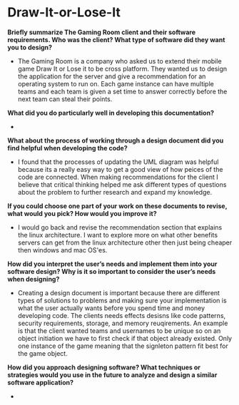 # Draw-It-or-Lose-It

**Briefly summarize The Gaming Room client and their software requirements. Who was the client? What type of software did they want you to design?**<br>

* The Gaming Room is a company who asked us to extend their mobile game Draw It or Lose it to be cross platform. They wanted us to design the application for the server and give a recommendation for an operating system to run on.
  Each game instance can have multiple teams and each team is given a set time to answer correctly before the next team can steal their points. 

**What did you do particularly well in developing this documentation?**<br>

* 

**What about the process of working through a design document did you find helpful when developing the code?**<br>

* I found that the processes of updating the UML diagram was helpful because its a really easy way to get a good view of how peices of the code are connected.
  When making recommendations for the client I believe that critical thinking helped me ask different types of questions about the problem to further research and expand my knowledge.

**If you could choose one part of your work on these documents to revise, what would you pick? How would you improve it?**<br>

* I would go back and revise the recommendation section that explains the linux architecture. I want to explore more on what other benefits servers can get from the linux architecture other then just being cheaper then windows and mac OS'es.

**How did you interpret the user’s needs and implement them into your software design? Why is it so important to consider the user’s needs when designing?**<br>

* Creating a design document is important because there are different types of solutions to problems and making sure your implementation is what the user actually wants before you spend time and money developing code.
   The clients needs effects desisns like code patterns, security requirements, storage, and memory reuqirements. An example is that the client wanted teams and usernames to be unique so on an object initiation we have to first check if that
  object already existed. Only one instance of the game meaning that the signleton pattern fit best for the game object.

**How did you approach designing software? What techniques or strategies would you use in the future to analyze and design a similar software application?**<br>

* 
